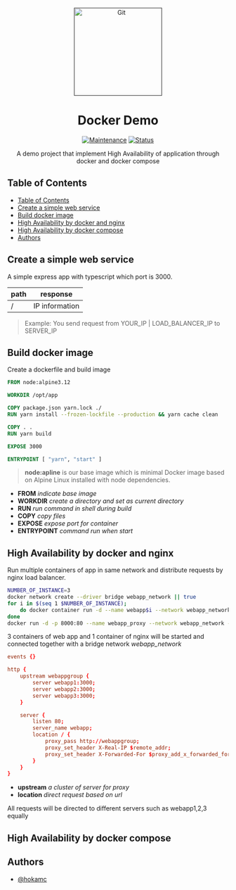 <p align="center">
  <a href="" rel="noopener">
 <img src="https://www.kiratech.it/hs-fs/hubfs/LP/Prodotto/docker%20logo.png?width=434&height=387&name=docker%20logo.png"  width="200" alt="Git"></a>
</p>
<h1 align="center">Docker Demo</h1>

<div align="center">

[![Maintenance](https://img.shields.io/badge/Maintained%3F-yes-green.svg)]()
[![Status](https://img.shields.io/badge/status-active-success.svg)]()

</div>

<p align="center"> 
A demo project that implement High Availability of application through docker and docker compose
<br></p>

## Table of Contents

- [Table of Contents](#table-of-contents)
- [Create a simple web service](#create-a-simple-web-service)
- [Build docker image](#build-docker-image)
- [High Availability by docker and nginx](#high-availability-by-docker-and-nginx)
- [High Availability by docker compose](#high-availability-by-docker-compose)
- [Authors](#authors)

## Create a simple web service

A simple express app with typescript which port is 3000. <br>

| path | response       |
| ---- | -------------- |
| /    | IP information |

> Example: You send request from YOUR_IP | LOAD_BALANCER_IP to SERVER_IP

## Build docker image

Create a dockerfile and build image

```Dockerfile
FROM node:alpine3.12

WORKDIR /opt/app

COPY package.json yarn.lock ./
RUN yarn install --frozen-lockfile --production && yarn cache clean

COPY . .
RUN yarn build

EXPOSE 3000

ENTRYPOINT [ "yarn", "start" ]
```
>**node:apline** is our base image which is minimal Docker image based on Alpine Linux installed with node dependencies.
- **FROM** *indicate base image*
- **WORKDIR** *create a directory and set as current directory*
- **RUN** *run command in shell during build*
- **COPY** *copy files*
- **EXPOSE** *expose port for container*
- **ENTRYPOINT** *command run when start*

## High Availability by docker and nginx

Run multiple containers of app in same network and distribute requests by nginx load balancer.

```bash
NUMBER_OF_INSTANCE=3
docker network create --driver bridge webapp_network || true 
for i in $(seq 1 $NUMBER_OF_INSTANCE);
    do docker container run -d --name webapp$i --network webapp_network docker-demo/express-app:latest;
done
docker run -d -p 8000:80 --name webapp_proxy --network webapp_network -v $PWD/nginx.conf:/etc/nginx/nginx.conf:ro -d nginx:alpine
```

3 containers of web app and 1 container of nginx will be started and connected together with a bridge network *webapp_network*

```conf
events {}

http {
    upstream webappgroup {
        server webapp1:3000;
        server webapp2:3000;
        server webapp3:3000;
    }

    server {
        listen 80;
        server_name webapp;
        location / {
            proxy_pass http://webappgroup;
            proxy_set_header X-Real-IP $remote_addr;
            proxy_set_header X-Forwarded-For $proxy_add_x_forwarded_for;
        }
    }
}
```

- **upstream** *a cluster of server for proxy*
- **location** *direct request based on url*

All requests will be directed to different servers such as webapp1,2,3 equally

## High Availability by docker compose


## Authors

- [@hokamc](https://github.com/hokamc)

